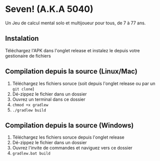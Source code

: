 # Seven! (A.K.A 5040)
Un Jeu de calcul mental solo et multijoueur pour tous, de 7 à 77 ans.

## Instalation
Téléchargez l'APK dans l'onglet release et instalez le depuis votre gestionaire de fichiers

## Compilation depuis la source (Linux/Mac)
1. Téléchargez les fichiers soruce (soit depuis l'onglet release ou par un ```git clone```)
2. Dé-zippez le fichier dans un dossier
3. Ouvrez un terminal dans ce dossier
4. ```chmod +x gradlew```
5. ```./gradlew build```

## Compilation depuis la source (Windows)
1. Téléchargez les fichiers soruce depuis l'onglet release
2. Dé-zippez le fichier dans un dossier
3. Ouvrez l'invite de commandes et naviguez vers ce dossier
4. ```gradlew.bat build```
